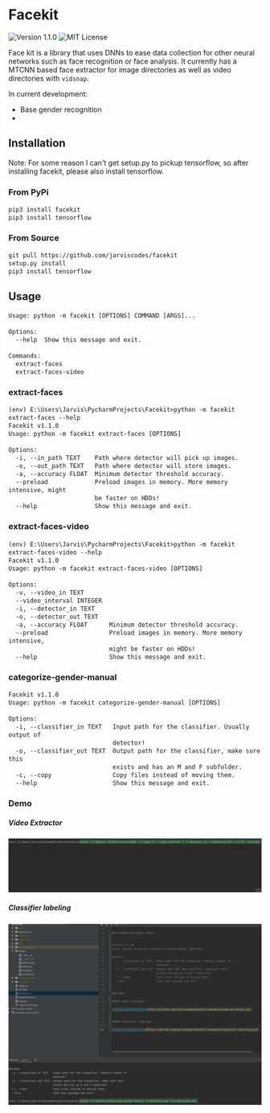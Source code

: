 # Facekit

![Version 1.1.0](https://img.shields.io/badge/Version-1.1.0-blue)
![MIT License](https://img.shields.io/badge/License-MIT-success)

Face kit is a library that uses DNNs to ease data collection for other neural networks such as face recognition or face analysis.
It currently has a MTCNN based face extractor for image directories as well as video directories with `vidsnap`.

In current development:
* Base gender recognition
* 

## Installation

Note: For some reason I can't get setup.py to pickup tensorflow, so after installing facekit, please also install tensorflow.

### From PyPi

```
pip3 install facekit
pip3 install tensorflow
```

### From Source
```
git pull https://github.com/jarviscodes/facekit
setup.py install
pip3 install tensorflow
```

## Usage
```
Usage: python -m facekit [OPTIONS] COMMAND [ARGS]...

Options:
  --help  Show this message and exit.

Commands:
  extract-faces
  extract-faces-video
```

### extract-faces
```
(env) E:\Users\Jarvis\PycharmProjects\Facekit>python -m facekit extract-faces --help
Facekit v1.1.0
Usage: python -m facekit extract-faces [OPTIONS]

Options:
  -i, --in_path TEXT    Path where detector will pick up images.
  -o, --out_path TEXT   Path where detector will store images.
  -a, --accuracy FLOAT  Minimum detector threshold accuracy.
  --preload             Preload images in memory. More memory intensive, might
                        be faster on HDDs!
  --help                Show this message and exit.
```

### extract-faces-video

```
(env) E:\Users\Jarvis\PycharmProjects\Facekit>python -m facekit extract-faces-video --help
Facekit v1.1.0
Usage: python -m facekit extract-faces-video [OPTIONS]

Options:
  -v, --video_in TEXT
  --video_interval INTEGER
  -i, --detector_in TEXT
  -o, --detector_out TEXT
  -a, --accuracy FLOAT      Minimum detector threshold accuracy.
  --preload                 Preload images in memory. More memory intensive,
                            might be faster on HDDs!
  --help                    Show this message and exit.

```

### categorize-gender-manual

``` 
Facekit v1.1.0
Usage: python -m facekit categorize-gender-manual [OPTIONS]

Options:
  -i, --classifier_in TEXT   Input path for the classifier. Usually output of
                             detector!
  -o, --classifier_out TEXT  Output path for the classifier, make sure this
                             exists and has an M and F subfolder.
  -c, --copy                 Copy files instead of moving them.
  --help                     Show this message and exit.
```

### Demo

##### Video Extractor

![Video Extractor Gif](https://github.com/jarviscodes/facekit/raw/main/video-extractor.gif)


##### Classifier labeling

![Classifier labeling Gif](https://github.com/jarviscodes/facekit/raw/main/classifier-labeling.gif)
